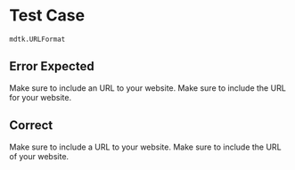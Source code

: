 # Test Case

    mdtk.URLFormat

## Error Expected

Make sure to include an URL to your website.
Make sure to include the URL for your website.

## Correct

Make sure to include a URL to your website.
Make sure to include the URL of your website.
